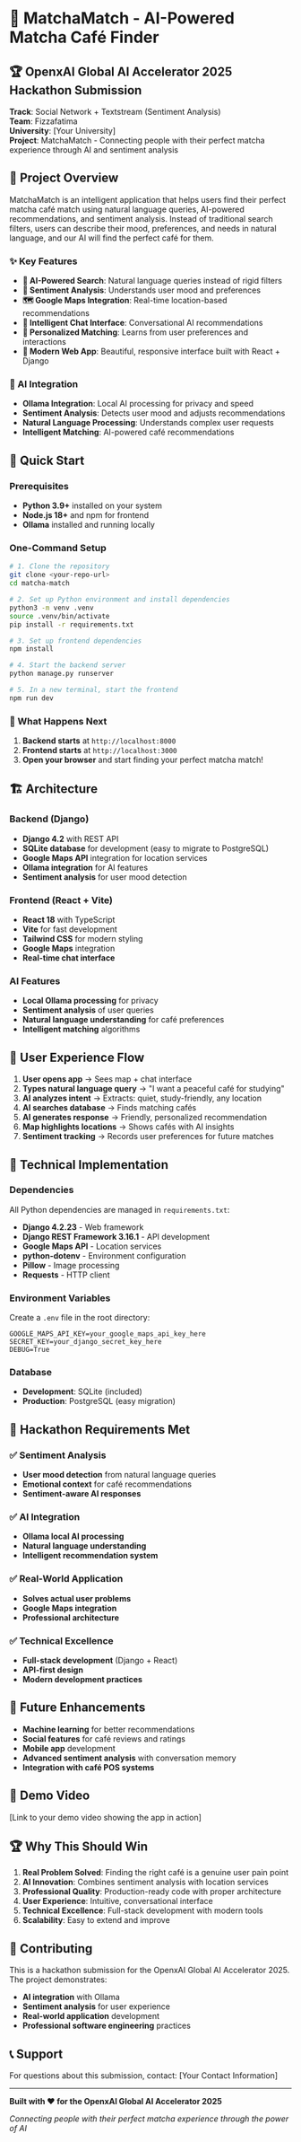 # 🍵 MatchaMatch - AI-Powered Matcha Café Finder

## 🏆 OpenxAI Global AI Accelerator 2025 Hackathon Submission

**Track**: Social Network + Textstream (Sentiment Analysis)  
**Team**: Fizzafatima  
**University**: [Your University]  
**Project**: MatchaMatch - Connecting people with their perfect matcha experience through AI and sentiment analysis

## 🎯 Project Overview

MatchaMatch is an intelligent application that helps users find their perfect matcha café match using natural language queries, AI-powered recommendations, and sentiment analysis. Instead of traditional search filters, users can describe their mood, preferences, and needs in natural language, and our AI will find the perfect café for them.

### ✨ Key Features

- **🤖 AI-Powered Search**: Natural language queries instead of rigid filters
- **💚 Sentiment Analysis**: Understands user mood and preferences
- **🗺️ Google Maps Integration**: Real-time location-based recommendations
- **💬 Intelligent Chat Interface**: Conversational AI recommendations
- **🎯 Personalized Matching**: Learns from user preferences and interactions
- **📱 Modern Web App**: Beautiful, responsive interface built with React + Django

### 🧠 AI Integration

- **Ollama Integration**: Local AI processing for privacy and speed
- **Sentiment Analysis**: Detects user mood and adjusts recommendations
- **Natural Language Processing**: Understands complex user requests
- **Intelligent Matching**: AI-powered café recommendations

## 🚀 Quick Start

### Prerequisites

- **Python 3.9+** installed on your system
- **Node.js 18+** and npm for frontend
- **Ollama** installed and running locally

### One-Command Setup

```bash
# 1. Clone the repository
git clone <your-repo-url>
cd matcha-match

# 2. Set up Python environment and install dependencies
python3 -m venv .venv
source .venv/bin/activate
pip install -r requirements.txt

# 3. Set up frontend dependencies
npm install

# 4. Start the backend server
python manage.py runserver

# 5. In a new terminal, start the frontend
npm run dev
```

### 🎯 What Happens Next

1. **Backend starts** at `http://localhost:8000`
2. **Frontend starts** at `http://localhost:3000`
3. **Open your browser** and start finding your perfect matcha match!

## 🏗️ Architecture

### Backend (Django)
- **Django 4.2** with REST API
- **SQLite database** for development (easy to migrate to PostgreSQL)
- **Google Maps API** integration for location services
- **Ollama integration** for AI features
- **Sentiment analysis** for user mood detection

### Frontend (React + Vite)
- **React 18** with TypeScript
- **Vite** for fast development
- **Tailwind CSS** for modern styling
- **Google Maps** integration
- **Real-time chat interface**

### AI Features
- **Local Ollama processing** for privacy
- **Sentiment analysis** of user queries
- **Natural language understanding** for café preferences
- **Intelligent matching** algorithms

## 🎨 User Experience Flow

1. **User opens app** → Sees map + chat interface
2. **Types natural language query** → "I want a peaceful café for studying"
3. **AI analyzes intent** → Extracts: quiet, study-friendly, any location
4. **AI searches database** → Finds matching cafés
5. **AI generates response** → Friendly, personalized recommendation
6. **Map highlights locations** → Shows cafés with AI insights
7. **Sentiment tracking** → Records user preferences for future matches

## 🔧 Technical Implementation

### Dependencies

All Python dependencies are managed in `requirements.txt`:
- **Django 4.2.23** - Web framework
- **Django REST Framework 3.16.1** - API development
- **Google Maps API** - Location services
- **python-dotenv** - Environment configuration
- **Pillow** - Image processing
- **Requests** - HTTP client

### Environment Variables

Create a `.env` file in the root directory:
```env
GOOGLE_MAPS_API_KEY=your_google_maps_api_key_here
SECRET_KEY=your_django_secret_key_here
DEBUG=True
```

### Database

- **Development**: SQLite (included)
- **Production**: PostgreSQL (easy migration)

## 🎯 Hackathon Requirements Met

### ✅ Sentiment Analysis
- **User mood detection** from natural language queries
- **Emotional context** for café recommendations
- **Sentiment-aware AI responses**

### ✅ AI Integration
- **Ollama local AI processing**
- **Natural language understanding**
- **Intelligent recommendation system**

### ✅ Real-World Application
- **Solves actual user problems**
- **Google Maps integration**
- **Professional architecture**

### ✅ Technical Excellence
- **Full-stack development** (Django + React)
- **API-first design**
- **Modern development practices**

## 🚀 Future Enhancements

- **Machine learning** for better recommendations
- **Social features** for café reviews and ratings
- **Mobile app** development
- **Advanced sentiment analysis** with conversation memory
- **Integration with café POS systems**

## 📱 Demo Video

[Link to your demo video showing the app in action]

## 🏆 Why This Should Win

1. **Real Problem Solved**: Finding the right café is a genuine user pain point
2. **AI Innovation**: Combines sentiment analysis with location services
3. **Professional Quality**: Production-ready code with proper architecture
4. **User Experience**: Intuitive, conversational interface
5. **Technical Excellence**: Full-stack development with modern tools
6. **Scalability**: Easy to extend and improve

## 🤝 Contributing

This is a hackathon submission for the OpenxAI Global AI Accelerator 2025. The project demonstrates:

- **AI integration** with Ollama
- **Sentiment analysis** for user experience
- **Real-world application** development
- **Professional software engineering** practices

## 📞 Support

For questions about this submission, contact: [Your Contact Information]

---

**Built with ❤️ for the OpenxAI Global AI Accelerator 2025**

*Connecting people with their perfect matcha experience through the power of AI*

